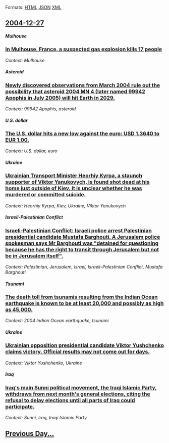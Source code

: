 
Formats: [HTML](2004/12/27/index.html)  [JSON](2004/12/27/index.json)  [XML](2004/12/27/index.xml)  

## [2004-12-27](/news/2004/12/27/index.md)

##### Mulhouse
### [ In Mulhouse, France, a suspected gas explosion kills 17 people ](/news/2004/12/27/in-mulhouse-france-a-suspected-gas-explosion-kills-17-people.md)
_Context: Mulhouse_

##### Asteroid
### [ Newly discovered observations from March 2004 rule out the possibility that asteroid 2004 MN 4 (later named 99942 Apophis in July 2005) will hit Earth in 2029. ](/news/2004/12/27/newly-discovered-observations-from-march-2004-rule-out-the-possibility-that-asteroid-2004-mn-4-later-named-99942-apophis-in-july-2005-wil.md)
_Context: 99942 Apophis, asteroid_

##### U.S. dollar
### [ The U.S. dollar hits a new low against the euro: USD 1.3640 to EUR 1.00. ](/news/2004/12/27/the-u-s-dollar-hits-a-new-low-against-the-euro-usd-1-3640-to-eur-1-00.md)
_Context: U.S. dollar, euro_

##### Ukraine
### [ Ukrainian Transport Minister Heorhiy Kyrpa, a staunch supporter of Viktor Yanukovych, is found shot dead at his home just outside of Kiev. It is unclear whether he was murdered or committed suicide. ](/news/2004/12/27/ukrainian-transport-minister-heorhiy-kyrpa-a-staunch-supporter-of-viktor-yanukovych-is-found-shot-dead-at-his-home-just-outside-of-kiev.md)
_Context: Heorhiy Kyrpa, Kiev, Ukraine, Viktor Yanukovych_

##### Israeli-Palestinian Conflict
### [ Israeli-Palestinian Conflict: Israeli police arrest Palestinian presidential candidate Mustafa Barghouti. A Jerusalem police spokesman says Mr Barghouti was "detained for questioning because he has the right to transit through Jerusalem but not be in Jerusalem itself".](/news/2004/12/27/israeli-palestinian-conflict-israeli-police-arrest-palestinian-presidential-candidate-mustafa-barghouti-a-jerusalem-police-spokesman-says.md)
_Context: Palestinian, Jerusalem, Israel, Israeli-Palestinian Conflict, Mustafa Barghouti_

##### Tsunami
### [ The death toll from tsunamis resulting from the Indian Ocean earthquake is known to be at least 20,000 and possibly as high as 45,000. ](/news/2004/12/27/the-death-toll-from-tsunamis-resulting-from-the-indian-ocean-earthquake-is-known-to-be-at-least-20-000-and-possibly-as-high-as-45-000.md)
_Context: 2004 Indian Ocean earthquake, tsunami_

##### Ukraine
### [ Ukrainian opposition presidential candidate Viktor Yushchenko claims victory. Official results may not come out for days. ](/news/2004/12/27/ukrainian-opposition-presidential-candidate-viktor-yushchenko-claims-victory-official-results-may-not-come-out-for-days.md)
_Context: Viktor Yushchenko, Ukraine_

##### Iraq
### [ Iraq's main Sunni political movement, the Iraqi Islamic Party, withdraws from next month's general elections, citing the refusal to delay elections until all parts of Iraq could participate. ](/news/2004/12/27/iraq-s-main-sunni-political-movement-the-iraqi-islamic-party-withdraws-from-next-month-s-general-elections-citing-the-refusal-to-delay-e.md)
_Context: Sunni, Iraq, Iraqi Islamic Party_

## [Previous Day...](/news/2004/12/26/index.md)

